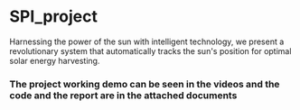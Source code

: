 # SPI_project

Harnessing the power of the sun with intelligent technology, we present a revolutionary system that automatically tracks the sun's position for optimal solar energy harvesting.

### The project working demo can be seen in the videos and the code and the report are in the attached documents
